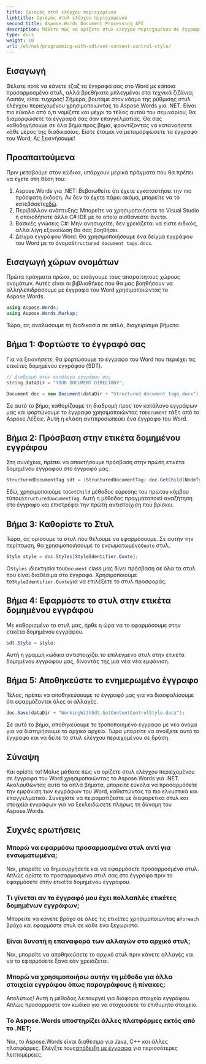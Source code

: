 ```yaml
---
title: Ορισμός στυλ ελέγχου περιεχομένου
linktitle: Ορισμός στυλ ελέγχου περιεχομένου
second_title: Aspose.Words Document Processing API
description: Μάθετε πώς να ορίζετε στυλ ελέγχου περιεχομένου σε έγγραφα του Word χρησιμοποιώντας το Aspose.Words για .NET με αυτόν τον λεπτομερή, βήμα προς βήμα οδηγό. Ιδανικό για βελτίωση της αισθητικής των εγγράφων.
type: docs
weight: 10
url: /el/net/programming-with-sdt/set-content-control-style/
---
```

## Εισαγωγή

Θέλατε ποτέ να κάνετε τζαζ τα έγγραφά σας στο Word με κάποια προσαρμοσμένα στυλ, αλλά βρεθήκατε μπλεγμένοι στα τεχνικά ζιζάνια; Λοιπόν, είσαι τυχερός! Σήμερα, βουτάμε στον κόσμο της ρύθμισης στυλ ελέγχου περιεχομένου χρησιμοποιώντας το Aspose.Words για .NET. Είναι πιο εύκολο από ό,τι νομίζετε και μέχρι το τέλος αυτού του σεμιναρίου, θα διαμορφώσετε τα έγγραφά σας σαν επαγγελματίας. Θα σας καθοδηγήσουμε σε όλα βήμα προς βήμα, φροντίζοντας να κατανοήσετε κάθε μέρος της διαδικασίας. Είστε έτοιμοι να μεταμορφώσετε τα έγγραφα του Word; Ας ξεκινήσουμε!

## Προαπαιτούμενα

Πριν μεταβούμε στον κώδικα, υπάρχουν μερικά πράγματα που θα πρέπει να έχετε στη θέση του:

1.  Aspose.Words για .NET: Βεβαιωθείτε ότι έχετε εγκαταστήσει την πιο πρόσφατη έκδοση. Αν δεν το έχετε πάρει ακόμα, μπορείτε να το κατεβάσετε[εδώ](https://releases.aspose.com/words/net/).
2. Περιβάλλον ανάπτυξης: Μπορείτε να χρησιμοποιήσετε το Visual Studio ή οποιοδήποτε άλλο C# IDE με το οποίο αισθάνεστε άνετα.
3. Βασικές γνώσεις C#: Μην ανησυχείτε, δεν χρειάζεται να είστε ειδικός, αλλά λίγη εξοικείωση θα σας βοηθήσει.
4. Δείγμα εγγράφου Word: Θα χρησιμοποιήσουμε ένα δείγμα εγγράφου του Word με το όνομα`Structured document tags.docx`.

## Εισαγωγή χώρων ονομάτων

Πρώτα πράγματα πρώτα, ας εισάγουμε τους απαραίτητους χώρους ονομάτων. Αυτές είναι οι βιβλιοθήκες που θα μας βοηθήσουν να αλληλεπιδράσουμε με έγγραφα του Word χρησιμοποιώντας το Aspose.Words.

```csharp
using Aspose.Words;
using Aspose.Words.Markup;
```

Τώρα, ας αναλύσουμε τη διαδικασία σε απλά, διαχειρίσιμα βήματα.

## Βήμα 1: Φορτώστε το έγγραφό σας

Για να ξεκινήσετε, θα φορτώσουμε το έγγραφο του Word που περιέχει τις ετικέτες δομημένου εγγράφου (SDT).

```csharp
// Διαδρομή στον κατάλογο εγγράφων σας
string dataDir = "YOUR DOCUMENT DIRECTORY";

Document doc = new Document(dataDir + "Structured document tags.docx");
```

 Σε αυτό το βήμα, καθορίζουμε τη διαδρομή προς τον κατάλογο εγγράφων μας και φορτώνουμε το έγγραφο χρησιμοποιώντας το`Document` τάξη από το Aspose.Λέξεις. Αυτή η κλάση αντιπροσωπεύει ένα έγγραφο του Word.

## Βήμα 2: Πρόσβαση στην ετικέτα δομημένου εγγράφου

Στη συνέχεια, πρέπει να αποκτήσουμε πρόσβαση στην πρώτη ετικέτα δομημένου εγγράφου στο έγγραφό μας.

```csharp
StructuredDocumentTag sdt = (StructuredDocumentTag) doc.GetChild(NodeType.StructuredDocumentTag, 0, true);
```

 Εδώ, χρησιμοποιούμε το`GetChild` μέθοδος εύρεσης του πρώτου κόμβου τύπου`StructuredDocumentTag`. Αυτή η μέθοδος πραγματοποιεί αναζήτηση στο έγγραφο και επιστρέφει την πρώτη αντιστοίχιση που βρίσκει.

## Βήμα 3: Καθορίστε το Στυλ

 Τώρα, ας ορίσουμε το στυλ που θέλουμε να εφαρμόσουμε. Σε αυτήν την περίπτωση, θα χρησιμοποιήσουμε το ενσωματωμένο`Quote` στυλ.

```csharp
Style style = doc.Styles[StyleIdentifier.Quote];
```

Ο`Styles` ιδιοκτησία του`Document` class μας δίνει πρόσβαση σε όλα τα στυλ που είναι διαθέσιμα στο έγγραφο. Χρησιμοποιούμε το`StyleIdentifier.Quote`για να επιλέξετε το στυλ προσφοράς.

## Βήμα 4: Εφαρμόστε το στυλ στην ετικέτα δομημένου εγγράφου

Με καθορισμένο το στυλ μας, ήρθε η ώρα να το εφαρμόσουμε στην ετικέτα δομημένου εγγράφου.

```csharp
sdt.Style = style;
```

Αυτή η γραμμή κώδικα αντιστοιχίζει το επιλεγμένο στυλ στην ετικέτα δομημένου εγγράφου μας, δίνοντάς της μια νέα νέα εμφάνιση.

## Βήμα 5: Αποθηκεύστε το ενημερωμένο έγγραφο

Τέλος, πρέπει να αποθηκεύσουμε το έγγραφό μας για να διασφαλίσουμε ότι εφαρμόζονται όλες οι αλλαγές.

```csharp
doc.Save(dataDir + "WorkingWithSdt.SetContentControlStyle.docx");
```

Σε αυτό το βήμα, αποθηκεύουμε το τροποποιημένο έγγραφο με νέο όνομα για να διατηρήσουμε το αρχικό αρχείο. Τώρα μπορείτε να ανοίξετε αυτό το έγγραφο και να δείτε το στυλ ελέγχου περιεχομένου σε δράση.

## Σύναψη

Και ορίστε το! Μόλις μάθατε πώς να ορίζετε στυλ ελέγχου περιεχομένου σε έγγραφα του Word χρησιμοποιώντας το Aspose.Words για .NET. Ακολουθώντας αυτά τα απλά βήματα, μπορείτε εύκολα να προσαρμόσετε την εμφάνιση των εγγράφων του Word, καθιστώντας τα πιο ελκυστικά και επαγγελματικά. Συνεχίστε να πειραματίζεστε με διαφορετικά στυλ και στοιχεία εγγράφων για να ξεκλειδώσετε πλήρως τη δύναμη του Aspose.Words.

## Συχνές ερωτήσεις

### Μπορώ να εφαρμόσω προσαρμοσμένα στυλ αντί για ενσωματωμένα;  
Ναι, μπορείτε να δημιουργήσετε και να εφαρμόσετε προσαρμοσμένα στυλ. Απλώς ορίστε το προσαρμοσμένο στυλ σας στο έγγραφο πριν το εφαρμόσετε στην ετικέτα δομημένου εγγράφου.

### Τι γίνεται αν το έγγραφό μου έχει πολλαπλές ετικέτες δομημένων εγγράφων;  
 Μπορείτε να κάνετε βρόχο σε όλες τις ετικέτες χρησιμοποιώντας a`foreach` βρόχο και εφαρμόστε στυλ σε κάθε ένα ξεχωριστά.

### Είναι δυνατή η επαναφορά των αλλαγών στο αρχικό στυλ;  
Ναι, μπορείτε να αποθηκεύσετε το αρχικό στυλ πριν κάνετε αλλαγές και να το εφαρμόσετε ξανά εάν χρειάζεται.

### Μπορώ να χρησιμοποιήσω αυτήν τη μέθοδο για άλλα στοιχεία εγγράφου όπως παραγράφους ή πίνακες;  
Απολύτως! Αυτή η μέθοδος λειτουργεί για διάφορα στοιχεία εγγράφου. Απλώς προσαρμόστε τον κώδικα για να στοχεύσετε το επιθυμητό στοιχείο.

### Το Aspose.Words υποστηρίζει άλλες πλατφόρμες εκτός από το .NET;  
Ναι, το Aspose.Words είναι διαθέσιμο για Java, C++ και άλλες πλατφόρμες. Ελέγξτε τους[απόδειξη με έγγραφα](https://reference.aspose.com/words/net/) για περισσότερες λεπτομέρειες.